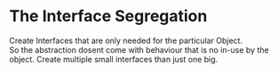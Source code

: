 # The Interface Segregation
Create Interfaces that are only needed for the particular Object. <br>
So the abstraction dosent come with behaviour that is no in-use by the object.
Create multiple small interfaces than just one big.